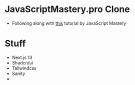 # JavaScriptMastery.pro Clone
- Following along with [this](https://www.youtube.com/watch?v=3WCIyNOrzwM) tutorial by JavaScript Mastery

# Stuff
- Next.js 13
- Shadcn/ui
- Tailwindcss
- Sanity
- 